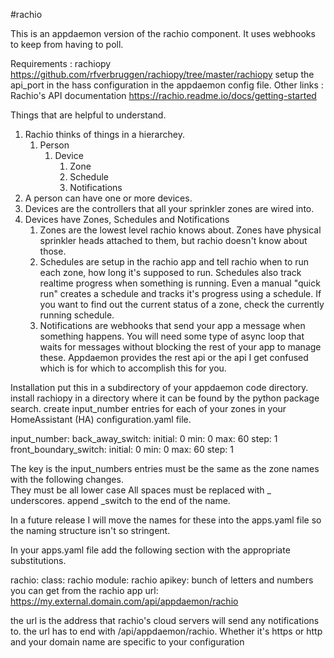 #rachio

This is an appdaemon version of the rachio component.  It uses webhooks to keep from having to poll.

Requirements : rachiopy  https://github.com/rfverbruggen/rachiopy/tree/master/rachiopy
               setup the api_port in the hass configuration in the appdaemon config file.
Other links : Rachio's API documentation   https://rachio.readme.io/docs/getting-started

Things that are helpful to understand.
1. Rachio thinks of things in a hierarchey.
    1. Person
        1. Device
            1. Zone
            1. Schedule
            1. Notifications
1. A person can have one or more devices.
1. Devices are the controllers that all your sprinkler zones are wired into.
1. Devices have Zones, Schedules and Notifications
    1. Zones are the lowest level rachio knows about.  Zones have physical sprinkler heads attached to them, but rachio doesn't know about those.
    1. Schedules are setup in the rachio app and tell rachio when to run each zone, how long it's supposed to run.  Schedules also track realtime
          progress when something is running.  Even a manual "quick run" creates a schedule and tracks it's progress using a schedule.  If you 
          want to find out the current status of a zone, check the currently running schedule.
    1. Notifications are webhooks that send your app a message when something happens.  You will need some type of async loop that waits for
          messages without blocking the rest of your app to manage these.  Appdaemon provides the rest api or the api I get confused which
          is for which to accomplish this for you.

Installation
  put this in a subdirectory of your appdaemon code directory.
  install rachiopy in a directory where it can be found by the python package search.
  create input_number entries for each of your zones in your HomeAssistant (HA) configuration.yaml file.

input_number:
  back_away_switch:
    initial: 0
    min: 0
    max: 60
    step: 1
  front_boundary_switch:
    initial: 0
    min: 0
    max: 60
    step: 1

The key is the input_numbers entries must be the same as the zone names with the following changes.  
They must be all lower case
All spaces must be replaced with _ underscores.
append _switch to the end of the name.

In a future release I will move the names for these into the apps.yaml file so the naming structure
isn't so stringent.

In your apps.yaml file add the following section with the appropriate substitutions.

rachio:
  class: rachio
  module: rachio
  apikey: bunch of letters and numbers you can get from the rachio app
  url: https://my.external.domain.com/api/appdaemon/rachio

the url is the address that rachio's cloud servers will send any notifications to.
the url has to end with /api/appdaemon/rachio.
Whether it's https or http and your domain name are specific to your configuration

